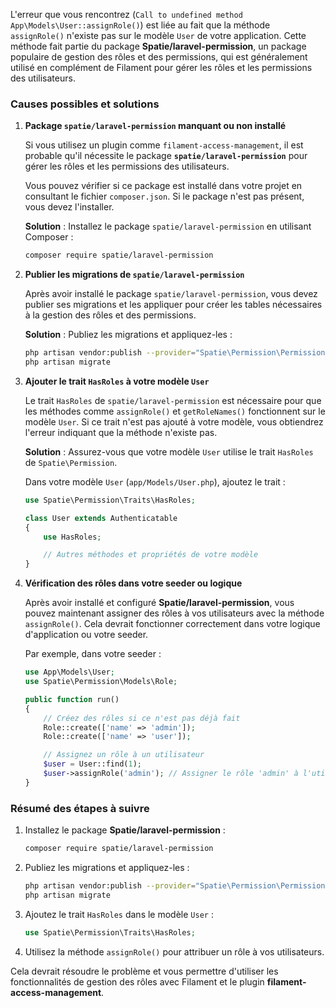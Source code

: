 L'erreur que vous rencontrez (`Call to undefined method App\Models\User::assignRole()`) est liée au fait que la méthode `assignRole()` n'existe pas sur le modèle `User` de votre application. Cette méthode fait partie du package **Spatie/laravel-permission**, un package populaire de gestion des rôles et des permissions, qui est généralement utilisé en complément de Filament pour gérer les rôles et les permissions des utilisateurs.

### Causes possibles et solutions

1. **Package `spatie/laravel-permission` manquant ou non installé**
   
   Si vous utilisez un plugin comme `filament-access-management`, il est probable qu'il nécessite le package **`spatie/laravel-permission`** pour gérer les rôles et les permissions des utilisateurs.

   Vous pouvez vérifier si ce package est installé dans votre projet en consultant le fichier `composer.json`. Si le package n'est pas présent, vous devez l'installer.

   **Solution** : Installez le package `spatie/laravel-permission` en utilisant Composer :

   ```bash
   composer require spatie/laravel-permission
   ```

2. **Publier les migrations de `spatie/laravel-permission`**

   Après avoir installé le package `spatie/laravel-permission`, vous devez publier ses migrations et les appliquer pour créer les tables nécessaires à la gestion des rôles et des permissions.

   **Solution** : Publiez les migrations et appliquez-les :

   ```bash
   php artisan vendor:publish --provider="Spatie\Permission\PermissionServiceProvider" --tag="migrations"
   php artisan migrate
   ```

3. **Ajouter le trait `HasRoles` à votre modèle `User`**

   Le trait `HasRoles` de `spatie/laravel-permission` est nécessaire pour que les méthodes comme `assignRole()` et `getRoleNames()` fonctionnent sur le modèle `User`. Si ce trait n'est pas ajouté à votre modèle, vous obtiendrez l'erreur indiquant que la méthode n'existe pas.

   **Solution** : Assurez-vous que votre modèle `User` utilise le trait `HasRoles` de `Spatie\Permission`.

   Dans votre modèle `User` (`app/Models/User.php`), ajoutez le trait :

   ```php
   use Spatie\Permission\Traits\HasRoles;

   class User extends Authenticatable
   {
       use HasRoles;

       // Autres méthodes et propriétés de votre modèle
   }
   ```

4. **Vérification des rôles dans votre seeder ou logique**

   Après avoir installé et configuré **Spatie/laravel-permission**, vous pouvez maintenant assigner des rôles à vos utilisateurs avec la méthode `assignRole()`. Cela devrait fonctionner correctement dans votre logique d'application ou votre seeder.

   Par exemple, dans votre seeder :

   ```php
   use App\Models\User;
   use Spatie\Permission\Models\Role;

   public function run()
   {
       // Créez des rôles si ce n'est pas déjà fait
       Role::create(['name' => 'admin']);
       Role::create(['name' => 'user']);

       // Assignez un rôle à un utilisateur
       $user = User::find(1);
       $user->assignRole('admin'); // Assigner le rôle 'admin' à l'utilisateur
   }
   ```

### Résumé des étapes à suivre

1. Installez le package **Spatie/laravel-permission** :
   ```bash
   composer require spatie/laravel-permission
   ```

2. Publiez les migrations et appliquez-les :
   ```bash
   php artisan vendor:publish --provider="Spatie\Permission\PermissionServiceProvider" --tag="migrations"
   php artisan migrate
   ```

3. Ajoutez le trait `HasRoles` dans le modèle `User` :
   ```php
   use Spatie\Permission\Traits\HasRoles;
   ```

4. Utilisez la méthode `assignRole()` pour attribuer un rôle à vos utilisateurs.

Cela devrait résoudre le problème et vous permettre d'utiliser les fonctionnalités de gestion des rôles avec Filament et le plugin **filament-access-management**.